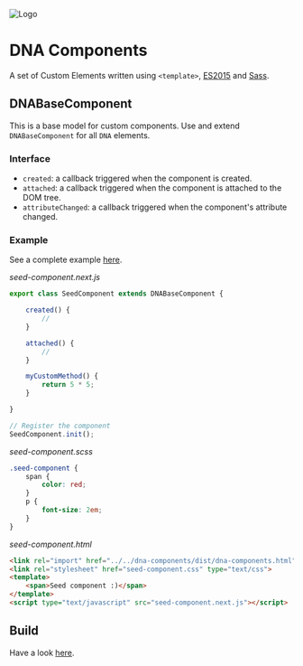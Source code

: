 ![Logo](https://gitlab.com/dna-components/dna-design/raw/master/logos/logo-raster-128.png)

# DNA Components

A set of Custom Elements written using `<template>`, [ES2015](https://github.com/lukehoban/es6features) and [Sass](http://sass-lang.com/).

## DNABaseComponent

This is a base model for custom components. Use and extend `DNABaseComponent` for all `DNA` elements.

### Interface
* `created`: a callback triggered when the component is created.
* `attached`: a callback triggered when the component is attached to the DOM tree.
* `attributeChanged`: a callback triggered when the component's attribute changed.

### Example

See a complete example [here](https://gitlab.com/dna-components/seed-component).

*seed-component.next.js*

```js
export class SeedComponent extends DNABaseComponent {

    created() {
        //
    }

    attached() {
        //
    }

    myCustomMethod() {
        return 5 * 5;
    }

}

// Register the component
SeedComponent.init();
```

*seed-component.scss*

```scss
.seed-component {
    span {
        color: red;
    }
    p {
        font-size: 2em;
    }
}

```

*seed-component.html*

```html
<link rel="import" href="../../dna-components/dist/dna-components.html">
<link rel="stylesheet" href="seed-component.css" type="text/css">
<template>
	<span>Seed component :)</span>
</template>
<script type="text/javascript" src="seed-component.next.js"></script>
```

## Build

Have a look [here](https://gitlab.com/dna-components/dna-docs/blob/master/tutorials/build.md).
